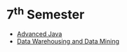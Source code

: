 # 7<sup>th</sup> Semester

- [Advanced Java](Advanced%20Java%20Programming/README.md)
- [Data Warehousing and Data Mining](Data%20Warehousing%20and%20Data%20Mining/README.md)

